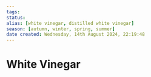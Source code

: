 ```yaml
---
tags: 
status:
alias: [white vinegar, distilled white vinegar]
season: [autumn, winter, spring, summer]
date created: Wednesday, 14th August 2024, 22:19:48
---
```


# White Vinegar